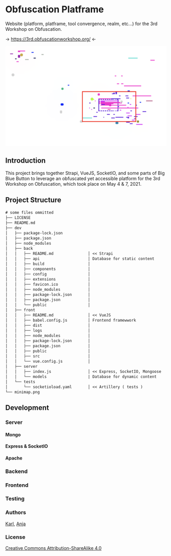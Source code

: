# Obfuscation Platframe

Website (platform, platframe, tool convergence, realm, etc...) for the 3rd Workshop on Obfuscation.

-> https://3rd.obfuscationworkshop.org/ <-

![](minimap.png)
## Introduction

This project brings together Strapi, VueJS, SocketIO, and some parts of Big Blue Button to leverage an obfuscated yet accessible platform for the 3rd Workshop on Obfuscation, which took place on May 4 & 7, 2021.

## Project Structure

```
# some files ommitted
├── LICENSE
├── README.md
├── dev
│   ├── package-lock.json
│   ├── package.json
│   ├── node_modules
│   ├── back
│   │   ├── README.md               │ << Strapi 
│   │   ├── api                     │ Database for static content
│   │   ├── build                   │   
│   │   ├── components              │
│   │   ├── config                  │
│   │   ├── extensions              │
│   │   ├── favicon.ico             │
│   │   ├── node_modules            │
│   │   ├── package-lock.json       │
│   │   ├── package.json            │
│   │   └── public                  │
│   ├── front
│   │   ├── README.md               │ << VueJS
│   │   ├── babel.config.js         │ Frontend framewwork
│   │   ├── dist                    │
│   │   ├── logs                    │
│   │   ├── node_modules            │
│   │   ├── package-lock.json       │
│   │   ├── package.json            │
│   │   ├── public                  │
│   │   ├── src                     │
│   │   └── vue.config.js           │
│   ├── server
│   │   ├── index.js                │ << Express, SocketIO, Mongoose
│   │   └── models                  | Database for dynamic content
│   └── tests
│       └── socketioload.yaml       │ << Artillery ( tests ) 
└── minimap.png
```
## Development


### Server

#### Mongo

#### Express & SocketIO
#### Apache

### Backend

### Frontend


### Testing


### Authors

[Karl](https://moubarak.eu), [Anja](https://anjagroten.info/)

### License 

[Creative Commons Attribution-ShareAlike 4.0](LICENSE)




